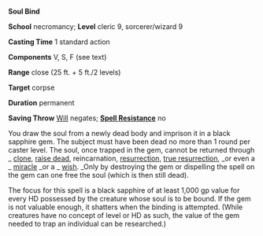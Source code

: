  **Soul Bind**

**School** necromancy; **Level** cleric 9, sorcerer/wizard 9

**Casting Time** 1 standard action

**Components** V, S, F (see text)

**Range** close (25 ft. + 5 ft./2 levels)

**Target** corpse

**Duration** permanent

**Saving Throw** [Will](../combat.md#_will) negates; **[Spell Resistance](../glossary.md#_spell-resistance)** no

You draw the soul from a newly dead body and imprison it in a black sapphire gem. The subject must have been dead no more than 1 round per caster level. The soul, once trapped in the gem, cannot be returned through _ [clone](clone.md#_clone), [raise dead](raiseDead.md#_raise-dead), reincarnation, [resurrection](resurrection.md#_resurrection), [true resurrection](trueResurrection.md#_true-resurrection), _or even a _ [miracle](miracle.md#_miracle) _or a _ [wish](wish.md#_wish). _Only by destroying the gem or dispelling the spell on the gem can one free the soul (which is then still dead).

The focus for this spell is a black sapphire of at least 1,000 gp value for every HD possessed by the creature whose soul is to be bound. If the gem is not valuable enough, it shatters when the binding is attempted. (While creatures have no concept of level or HD as such, the value of the gem needed to trap an individual can be researched.)

